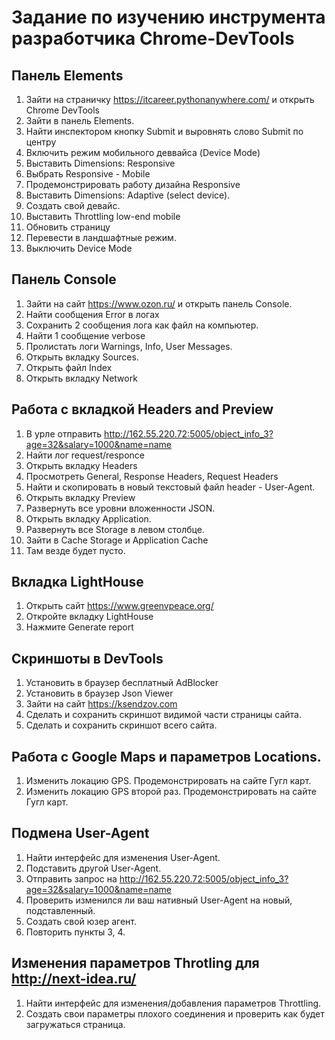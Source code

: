 # Задание по изучению инструмента разработчика Chrome-DevTools

## Панель Elements 
 1. Зайти на страничку https://itcareer.pythonanywhere.com/
     и открыть Chrome DevTools
 2. Зайти в панель Elements.
 3. Найти инспектором кнопку Submit и выровнять слово Submit по центру
 4. Включить режим мобильного деввайса (Device Mode)
 5. Выставить Dimensions: Responsive 
 6. Выбрать Responsive - Mobile
 7. Продемонстрировать работу дизайна Responsive
 8. Выставить Dimensions: Adaptive (select device).
 9. Создать свой девайс.
 10. Выставить Throttling low-end mobile
 11. Обновить страницу
 12. Перевести в ландшафтные режим.
 13. Выключить Device Mode
      
## Панель Console 
 1. Зайти на сайт https://www.ozon.ru/ и открыть панель Console.
 2. Найти сообщения Error в логах
 3. Сохранить 2 сообщения лога как файл на компьютер.
 4. Найти 1 сообщение verbose
 5. Пролистать логи Warnings, Info, User Messages.
 6. Открыть вкладку Sources.
 7. Открыть файл Index
 8. Открыть вкладку Network
 
## Работа с вкладкой Headers and Preview
 1. В урле отправить http://162.55.220.72:5005/object_info_3?age=32&salary=1000&name=name
 2. Найти лог request/responce  
 3. Открыть вкладку Headers
 4. Просмотреть General, Response Headers, Request Headers
 5. Найти и скопировать в новый текстовый файл header - User-Agent.
 6. Открыть вкладку Preview
 7. Развернуть все уровни вложенности JSON.
 8. Открыть вкладку Application.
 9. Развернуть все Storage в левом столбце.
 10. Зайти в Cache Storage и Application Cache
 11. Там везде будет пусто.
 
## Вкладка LightHouse
 1. Открыть сайт https://www.greenvpeace.org/
 2. Откройте вкладку LightHouse
 3. Нажмите Generate report
 
## Скриншоты в DevTools 
 1. Установить в браузер бесплатный AdBlocker
 2. Установить в браузер Json Viewer
 3. Зайти на сайт https://ksendzov.com
 4. Сделать и сохранить скриншот видимой части страницы сайта.
 5. Сделать и сохранить скриншот всего сайта.
 
## Работа с Google Maps и параметров Locations.
 1. Изменить локацию GPS. Продемонстрировать на сайте Гугл карт.
 2. Изменить локацию GPS второй раз. Продемонстрировать на сайте Гугл карт.
 
## Подмена User-Agent
 1. Найти интерфейс для изменения User-Agent.
 2. Подставить другой User-Agent. 
 3. Отправить запрос на http://162.55.220.72:5005/object_info_3?age=32&salary=1000&name=name
 4. Проверить изменился ли ваш нативный User-Agent на новый, подставленный.
 5. Создать свой юзер агент.
 6. Повторить пункты 3, 4.
 
## Изменения параметров Throtling для http://next-idea.ru/
 1. Найти интерфейс для изменения/добавления параметров Throttling.
 2. Создать свои параметры плохого соединения и проверить как будет загружаться страница.
